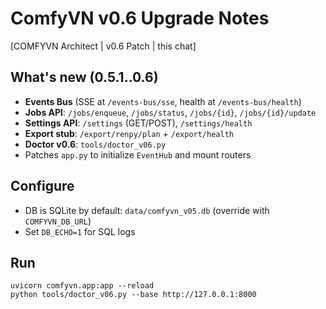 
# ComfyVN v0.6 Upgrade Notes
[COMFYVN Architect | v0.6 Patch | this chat]

## What's new (0.5.1..0.6)
- **Events Bus** (SSE at `/events-bus/sse`, health at `/events-bus/health`)
- **Jobs API**: `/jobs/enqueue`, `/jobs/status`, `/jobs/{id}`, `/jobs/{id}/update`
- **Settings API**: `/settings` (GET/POST), `/settings/health`
- **Export stub**: `/export/renpy/plan` + `/export/health`
- **Doctor v0.6**: `tools/doctor_v06.py`
- Patches `app.py` to initialize `EventHub` and mount routers

## Configure
- DB is SQLite by default: `data/comfyvn_v05.db` (override with `COMFYVN_DB_URL`)
- Set `DB_ECHO=1` for SQL logs

## Run
```
uvicorn comfyvn.app:app --reload
python tools/doctor_v06.py --base http://127.0.0.1:8000
```
